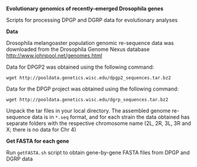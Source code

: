 __Evolutionary genomics of recently-emerged Drosophila genes__


Scripts for processing DPGP and DGRP data for evolutionary analyses


__Data__

Drosophila melangoaster population genomic re-sequence data was downloaded from the Drosophila Genome Nexus database http://www.johnpool.net/genomes.html

Data for DPGP2 was obtained using the following command:

`wget http://pooldata.genetics.wisc.edu/dpgp2_sequences.tar.bz2`

Data for the DPGP project was obtained using the following command:

`wget http://pooldata.genetics.wisc.edu/dgrp_sequences.tar.bz2`

Unpack the tar files in your local directory. The assembled genome re-sequence data is in `*.seq` format, and for each strain the data obtained has separate folders with the respective chromosome name (2L, 2R, 3L, 3R and X; there is no data for Chr 4)

__Get FASTA for each gene__

Run `getFASTA.sh` script to obtain gene-by-gene FASTA files from DPGP and DGRP data
